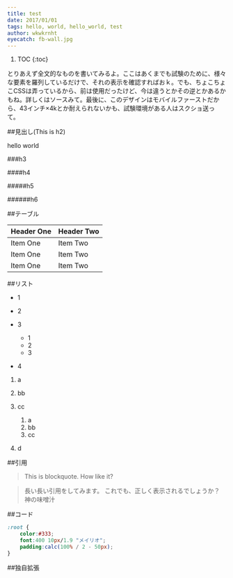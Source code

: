 ```yaml
---
title: test
date: 2017/01/01
tags: hello, world, hello_world, test
author: wkwkrnht
eyecatch: fb-wall.jpg
---
```


1. TOC
{:toc}

とりあえず全文的なものを書いてみるよ。ここはあくまでも試験のために、様々な要素を羅列しているだけで、それの表示を確認すればおｋ。でも、ちょこちょこCSSは弄っているから、前は使用だったけど、今は違うとかその逆とかあるかもね。詳しくはソースみて。最後に、このデザインはモバイルファーストだから、43インチ×4kとか耐えられないかも、試験環境がある人はスクショ送って。

##見出し(This is h2)

hello world

###h3

####h4

#####h5

######h6

##テーブル

| Header One     | Header Two     |
| :------------- | :------------- |
| Item One       | Item Two       |
| Item One       | Item Two       |
| Item One       | Item Two       |

##リスト

* 1
* 2
* 3


    * 1
    * 2
    * 3

* 4

1. a
2. bb
3. cc


    1. a
    2. bb
    3. cc

4. d

##引用

> This is blockquote. How like it?

>長い長い引用をしてみます。
>これでも、正しく表示されるでしょうか？
>神の味噌汁

##コード


``` css
:root {
    color:#333;
    font:400 10px/1.9 "メイリオ";
    padding:calc(100% / 2 - 50px);
}
```

##独自拡張
